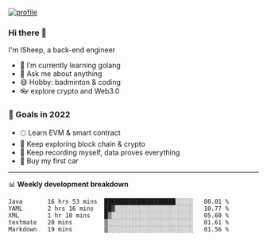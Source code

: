 [![profile](http://img.codelin.xyz/hello-im-isheep.svg)](https://www.calligrapher.ai/)

### Hi there 🐏

I'm ISheep, a back-end engineer

- 🔭 I’m currently learning golang
- 💬 Ask me about anything
- 😄 Hobby: badminton & coding
- 👓 explore crypto and Web3.0

### 🚀 Goals in 2022
+ 🌕 Learn EVM & smart contract
+ 🤔 Keep exploring block chain & crypto
+ 🐏 Keep recording myself, data proves everything
+ 🚗 Buy my first car

-------

📊 **Weekly development breakdown**
<!--START_SECTION:waka-->
```text
Java       16 hrs 53 mins  ████████████████████░░░░░   80.01 % 
YAML       2 hrs 16 mins   ██▓░░░░░░░░░░░░░░░░░░░░░░   10.77 % 
XML        1 hr 10 mins    █▒░░░░░░░░░░░░░░░░░░░░░░░   05.60 % 
textmate   20 mins         ▒░░░░░░░░░░░░░░░░░░░░░░░░   01.61 % 
Markdown   19 mins         ▒░░░░░░░░░░░░░░░░░░░░░░░░   01.56 % 
```
<!--END_SECTION:waka-->
